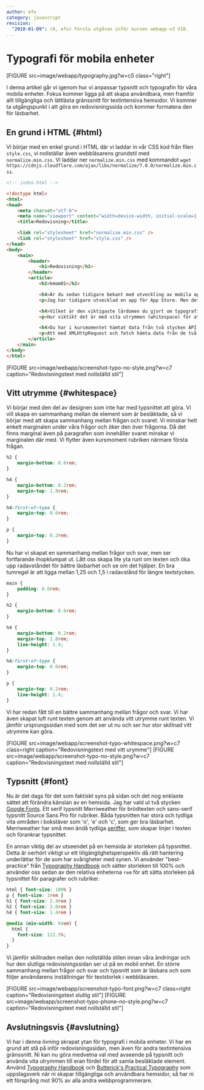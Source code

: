 ```yaml
---
author: efo
category: javascript
revision:
  "2018-01-09": (A, efo) Första utgåvan inför kursen webapp-v3 V18.
...
```

Typografi för mobila enheter
==================================

[FIGURE src=image/webapp/typography.jpg?w=c5 class="right"]

I denna artikel går vi igenom hur vi anpassar typsnitt och typografin för våra mobila enheter. Fokus kommer ligga på att skapa användbara, men framför allt tillgängliga och lättlästa gränssnitt för textintensiva hemsidor. Vi kommer ta utgångspunkt i att göra en redovisningssida och kommer formatera den för läsbarhet.



<!--more-->



En grund i HTML {#html}
--------------------------------------
Vi börjar med en enkel grund i HTML där vi laddar in vår CSS kod från filen `style.css`, vi nollställar även webbläsarens grundstil med `normalize.min.css`. Vi laddar ner `normalize.min.css` med kommandot `wget https://cdnjs.cloudflare.com/ajax/libs/normalize/7.0.0/normalize.min.css`.

```html
<!-- index.html -->

<!doctype html>
<html>
<head>
    <meta charset="utf-8">
    <meta name="viewport" content="width=device-width, initial-scale=1, shrink-to-fit=no">
    <title>Redovisning</title>

    <link rel="stylesheet" href="normalize.min.css" />
    <link rel="stylesheet" href="style.css" />
</head>
<body>
    <main>
        <header>
            <h1>Redovisning</h1>
        </header>
        <article>
            <h2>kmom01</h2>

            <h4>Är du sedan tidigare bekant med utveckling av mobila appar?</h4>
            <p>Jag har tidigare utvecklad en app för App Store. Men det var i Objective-C och långt ifrån webbens tekniker som används i denna kurs. Utvecklingsmiljön i denna kurs känns som mer den jag är van vid från tidigare webb kurser och webbprogramming i allmänhet.</p>

            <h4>Vilket är den viktigaste lärdomen du gjort om typografi för mobila enheter?</h4>
            <p>Hur viktikt det är med vita utrymmen (whitespace) för att klumpa ihop besläktade element. Vita utrymmen ger dessutom ett luftigare utseende, som känns mer modernt.</p>

            <h4>Du har i kursmomentet hämtat data från två stycken API. Hur kändes detta?</h4>
            <p>Att med XMLHttpRequest och fetch hämta data från de två API fungerade bra. Dokumentationen för Githubs API var från början överväldigande, men med lite tillvänning gick det att få fram det jag sökte. Ger stora möjligheter med API:er där man frikopplad från implementeringen kan få fram snygga klienter. Blir spännande att jobba vidare med detta i kommande kursmoment.</p>
        </article>
    </main>
</body>
</html>
```

[FIGURE src=image/webapp/screenshot-typo-no-style.png?w=c7 caption="Redovisningstext med nollställd stil"]



Vitt utrymme {#whitespace}
--------------------------------------
Vi börjar med den del av designen som inte har med typsnittet att göra. Vi vill skapa en sammanhang mellan de element som är besläktade, så vi börjar med att skapa sammanhang mellan frågan och svaret. Vi minskar helt enkelt marginalen under våra frågor och öker den över frågorna. Då det finns marginal även på paragrafen som innehåller svaret minskar vi marginalen där med. Vi flytter även kursmoment rubriken närmare första frågan.

```css
h2 {
    margin-bottom: 0.6rem;
}

h4 {
    margin-bottom: 0.2rem;
    margin-top: 1.8rem;
}

h4:first-of-type {
    margin-top: 0.6rem;
}

p {
    margin-top: 0.2rem;
}
```

Nu har vi skapat en sammanhang mellan frågor och svar, men ser fortfarande ihopklumpat ut. Lått oss skapa lite yta runt om texten och öka upp radavståndet för bättre läsbarhet och se om det hjälper. En bra tumregel är att ligga mellan 1,25 och 1,5 i radavstånd för längre textstycken.

```css
main {
    padding: 0.6rem;
}

h2 {
    margin-bottom: 0.6rem;
}

h4 {
    margin-bottom: 0.2rem;
    margin-top: 1.8rem;
    line-height: 1.4;
}

h4:first-of-type {
    margin-top: 0.6rem;
}

p {
    margin-top: 0.2rem;
    line-height: 1.4;
}
```

Vi har redan fått till en bättre sammanhang mellan frågor och svar. Vi har även skapat luft runt texten genom att använda vitt utrymme runt texten. Vi jämför ursprungssidan med som det ser ut nu och ser hur stor skillnad vitt utrymme kan göra.

[FIGURE src=image/webapp/screenshot-typo-whitespace.png?w=c7 class=right caption="Redovisningstext med vitt urymme"]
[FIGURE src=image/webapp/screenshot-typo-no-style.png?w=c7 caption="Redovisningstext med nollställd stil"]



Typsnitt {#font}
--------------------------------------
Nu är det dags för det som faktiskt syns på sidan och det nog enklaste sättet att förändra känslan av en hemsida. Jag har vald ut två stycken [Google Fonts](https://fonts.google.com/). Ett serif typsnitt Merriweather för brödtexten och sans-serif typsnitt Source Sans Pro för rubriker. Båda typsnitten har stora och tydliga vita områden i bokstäver som 'o', 'e' och 'c', som ger bra läsbarhet. Merriweather har små men ändå tydliga [seriffer](https://en.wikipedia.org/wiki/Serif), som skapar linjer i texten och förankrar typsnittet.

En annan viktig del av utseendet på en hemsida är storleken på typsnittet. Detta är oerhört viktigt ur ett tillgänglighetsperspektiv då rätt hantering underlättar för de som har svårigheter med synen. Vi använder "best-practice" från [Typography Handbook](http://typographyhandbook.com/) och sätter storleken till 100% och använder oss sedan av den relativa enheterna `rem` för att sätta storleken på typsnittet för paragrafer och rubriker.

```css
html { font-size: 100% }
p { font-size: 1rem }
h1 { font-size: 2.4rem }
h2 { font-size: 2.0rem }
h4 { font-size: 1.4rem }

@media (min-width: 64em) {
  html {
    font-size: 112.5%;
  }
}
```

Vi jämför skillnaden mellan den nollställda stilen innan våra ändringar och hur den slutliga redovisningssidan ser ut på en mobil enhet. En större sammanhang mellan frågor och svar och typsnitt som är läsbara och som följer användarens inställningar för textstorlek i webbläsaren.

[FIGURE src=image/webapp/screenshot-typo-font.png?w=c7 class=right caption="Redovisningstext slutlig stil"]
[FIGURE src=image/webapp/screenshot-typo-phone-no-style.png?w=c7 caption="Redovisningstext med nollställd stil"]



Avslutningsvis {#avslutning}
--------------------------------------
Vi har i denna övning skrapat ytan för typografi i mobila enheter. Vi har en grund att stå på inför redovisningssidan, men även för andra textintensiva gränssnitt. Ni kan nu göra medvetna val med avseende på typsnitt och använda vita utrymmen till eran fördel för att samla besläktade element. Använd [Typography Handbook](http://typographyhandbook.com/) och [Butterick's Practical Typography](https://practicaltypography.com/) som uppslagsverk när ni skapar tillgängliga och användbara hemsidor, så har ni ett försprång mot 90% av alla andra webbprogrammerare.

